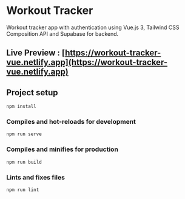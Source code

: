 # Workout Tracker

Workout tracker app with authentication using Vue.js 3, Tailwind CSS Composition API and Supabase for backend.

## Live Preview : [https://workout-tracker-vue.netlify.app](https://workout-tracker-vue.netlify.app)


## Project setup
```
npm install
```

### Compiles and hot-reloads for development
```
npm run serve
```

### Compiles and minifies for production
```
npm run build
```

### Lints and fixes files
```
npm run lint